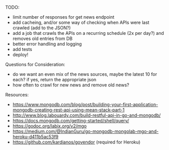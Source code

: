 TODO:
- limit number of responses for get news endpoint
- add cacheing, and/or some way of checking when APIs were last crawled (add to the JSON?)
- add a job that crawls the APIs on a recurring schedule (2x per day?) and removes old entries from DB
- better error handling and logging
- add tests
- deploy!

Questions for Consideration:
- do we want an even mix of the news sources, maybe the latest 10 for each? if yes, return the appropriate json
- how often to crawl for new news and remove old news?

Resources:
- https://www.mongodb.com/blog/post/building-your-first-application-mongodb-creating-rest-api-using-mean-stack-part-1
- http://www.blog.labouardy.com/build-restful-api-in-go-and-mongodb/
- https://docs.mongodb.com/getting-started/shell/query/
- https://godoc.org/labix.org/v2/mgo
- https://medium.com/@IndianGuru/go-mongodb-mongolab-mgo-and-heroku-d411b5ac53f9
- https://github.com/kardianos/govendor (required for Heroku)